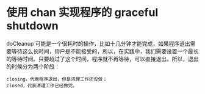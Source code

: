 # 使用 chan 实现程序的 graceful shutdown

doCleanup 可能是一个很耗时的操作，比如十几分钟才能完成，如果程序退出需要等待这么长时间，用户是不能接受的，所以，在实践中，我们需要设置一个最长的等待时间。只要超过了这个时间，程序就不再等待，可以直接退出。所以，退出的时候分为两个阶段：
```
closing，代表程序退出，但是清理工作还没做；
closed，代表清理工作已经做完。
``` 




